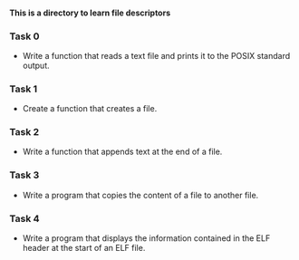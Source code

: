 #### This is a directory to learn file descriptors

### Task 0
* Write a function that reads a text file and prints it to the POSIX standard output.
### Task 1
* Create a function that creates a file.
### Task 2
* Write a function that appends text at the end of a file.
### Task 3
* Write a program that copies the content of a file to another file.
### Task 4
* Write a program that displays the information contained in the ELF header at the start of an ELF file.

